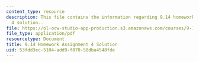 ```yaml
---
content_type: resource
description: This file contains the information regarding 9.14 homework assignment
  4 solution..
file: https://ol-ocw-studio-app-production.s3.amazonaws.com/courses/9-14-brain-structure-and-its-origins-spring-2014/53fdd3ec5104add9f07058dba4548fde_MIT9_14S14_Homework4Sol.pdf
file_type: application/pdf
resourcetype: Document
title: 9.14 Homework Assignment 4 Solution
uid: 53fdd3ec-5104-add9-f070-58dba4548fde
---
```

